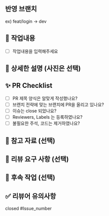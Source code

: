 ## 반영 브랜치
ex) feat/login -> dev

## 📌 작업내용
- [ ] 작업내용을 입력해주세요

## 📸 상세한 설명 (사진은 선택)
<!-- +) 설명이 필요한 로직이나 구현한 의도 (핵심 코드 설명)--> 
<!-- 스크린샷이 필요하면 스크린샷을 첨부해주세요 --> 

## ✨ PR Checklist
- [ ] PR 제목 양식은 알맞게 작성했나요?
- [ ] 브랜치 전략에 맞는 브랜치에 PR을 올리고 있나요?
- [ ] 이슈는 close 되었나요?
- [ ] Reviewers, Labels 는 등록하였나요?
- [ ] 불필요한 주석, 코드는 제거하였나요?

## 📗 참고 자료 (선택)

## 📢 리뷰 요구 사항 (선택)

## 🚩 후속 작업 (선택)
<!-- PR 후 코멘트로 받은 피드백에 대한 후속 작업 진행사항 -->

## ✅ 리뷰어 유의사항
<!-- 리뷰어들이 참고할 사항이 있다면 적어주세요 -->

closed #Issue_number

